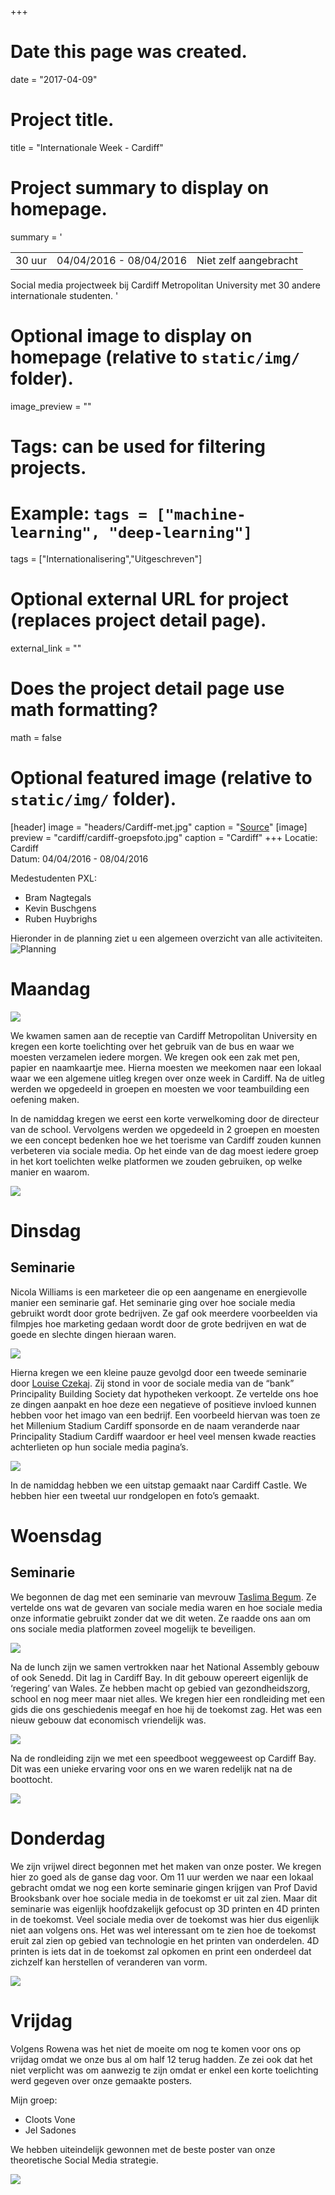 +++
# Date this page was created.
date = "2017-04-09"

# Project title.
title = "Internationale Week - Cardiff"

# Project summary to display on homepage.
summary = '

|            |                    | |
| -----| ----------- | ------------------------------ |
| 30 uur  | 04/04/2016 - 08/04/2016  | Niet zelf aangebracht          |

Social media projectweek bij Cardiff Metropolitan University met 30 andere internationale studenten.
'

# Optional image to display on homepage (relative to `static/img/` folder).
image_preview = ""

# Tags: can be used for filtering projects.
# Example: `tags = ["machine-learning", "deep-learning"]`
tags = ["Internationalisering","Uitgeschreven"]

# Optional external URL for project (replaces project detail page).
external_link = ""

# Does the project detail page use math formatting?
math = false

# Optional featured image (relative to `static/img/` folder).
[header]
image = "headers/Cardiff-met.jpg"
caption = "[Source](http://www.studentkorfball.co.uk/wp-content/uploads/2016/11/CardiffMetLogo3.jpg)"
[image]
preview = "cardiff/cardiff-groepsfoto.jpg"
caption = "Cardiff"
+++
Locatie: Cardiff  
Datum: 04/04/2016 - 08/04/2016

Medestudenten PXL:

- Bram Nagtegals
- Kevin Buschgens
- Ruben Huybrighs

Hieronder in de planning ziet u een algemeen overzicht van alle activiteiten.
![Planning](../../img/cardiff/cardiff-timetable.jpg)

# Maandag

![](../../img/cardiff/inkom.jpg)

We kwamen samen aan de receptie van Cardiff Metropolitan University en kregen een korte toelichting over het gebruik van de bus en waar we moesten verzamelen iedere morgen. We kregen ook een zak met pen, papier en naamkaartje mee. Hierna moesten we meekomen naar een lokaal waar we een algemene uitleg kregen over onze week in Cardiff. Na de uitleg werden we opgedeeld in groepen en moesten we voor teambuilding een oefening maken.

In de namiddag kregen we eerst een korte verwelkoming door de directeur van de school. Vervolgens werden we opgedeeld in 2 groepen en moesten we een concept bedenken hoe we het toerisme van Cardiff zouden kunnen verbeteren via sociale media. Op het einde van de dag moest iedere groep in het kort toelichten welke platformen we zouden gebruiken, op welke manier en waarom.

![](../../img/cardiff/schooldirecteur.png)




# Dinsdag
## Seminarie
Nicola Williams is een marketeer die op een aangename en energievolle manier een seminarie gaf. Het seminarie ging over hoe sociale media gebruikt wordt door grote bedrijven. Ze gaf ook meerdere voorbeelden via filmpjes hoe marketing gedaan wordt door de grote bedrijven en wat de goede en slechte dingen hieraan waren.

![](../../img/cardiff/nicola-williams.png)

Hierna kregen we een kleine pauze gevolgd door een tweede seminarie door [Louise Czekaj](http://ignite.wales/speakers/louise-czekaj/). Zij stond in voor de sociale media van de “bank” Principality Building Society dat hypotheken verkoopt. Ze vertelde ons hoe ze dingen aanpakt en hoe deze een negatieve of positieve invloed kunnen hebben voor het imago van een bedrijf. Een voorbeeld hiervan was toen ze het Millenium Stadium Cardiff sponsorde en de naam veranderde naar Principality Stadium Cardiff waardoor er heel veel mensen kwade reacties achterlieten op hun sociale media pagina’s.

![](../../img/cardiff/louise-czekaj.png)


In de namiddag hebben we een uitstap gemaakt naar Cardiff Castle. We hebben hier een tweetal uur rondgelopen en foto’s gemaakt.

# Woensdag
## Seminarie
We begonnen de dag met een seminarie van mevrouw [Taslima Begum](http://www.cardiffmet.ac.uk/management/staff/Pages/Dr-Taslima-Begum.aspx). Ze vertelde ons wat de gevaren van sociale media waren en hoe sociale media onze informatie gebruikt zonder dat we dit weten. Ze raadde ons aan om ons sociale media platformen zoveel mogelijk te beveiligen.

![](../../img/cardiff/taslima-begum.png)

Na de lunch zijn we samen vertrokken naar het National Assembly gebouw of ook Senedd. Dit lag in Cardiff Bay. In dit gebouw opereert eigenlijk de ‘regering’ van Wales. Ze hebben macht op gebied van gezondheidszorg, school en nog meer maar niet alles. We kregen hier een rondleiding met een gids die ons geschiedenis meegaf en hoe hij de toekomst zag. Het was een nieuw gebouw dat economisch vriendelijk was.

![](../../img/cardiff/senedd.png)

Na de rondleiding zijn we met een speedboot weggeweest op Cardiff Bay. Dit was een unieke ervaring voor ons en we waren redelijk nat na de boottocht.

![](../../img/cardiff/sea-safari.png)


# Donderdag
We zijn vrijwel direct begonnen met het maken van onze poster. We kregen hier zo goed als de ganse dag voor. Om 11 uur werden we naar een lokaal gebracht omdat we nog een korte seminarie gingen krijgen van Prof David Brooksbank over hoe sociale media in de toekomst er uit zal zien. Maar dit seminarie was eigenlijk hoofdzakelijk gefocust op 3D printen en 4D printen in de toekomst. Veel sociale media over de toekomst was hier dus eigenlijk niet aan volgens ons. Het was wel interessant om te zien hoe de toekomst eruit zal zien op gebied van technologie en het printen van onderdelen. 4D printen is iets dat in de toekomst zal opkomen en print een onderdeel dat zichzelf kan herstellen of veranderen van vorm.

![](../../img/cardiff/david-brooksbank.png)

# Vrijdag
Volgens Rowena was het niet de moeite om nog te komen voor ons op vrijdag omdat we onze bus al om half 12 terug hadden. Ze zei ook dat het niet verplicht was om aanwezig te zijn omdat er enkel een korte toelichting werd gegeven over onze gemaakte posters.

Mijn groep:

- Cloots Vone
- Jel Sadones

We hebben uiteindelijk gewonnen met de beste poster van onze theoretische Social Media strategie.

![](../../img/cardiff/cardiff-poster.png)
